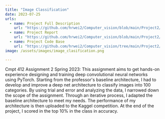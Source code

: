 ```yaml
---
title: "Image Classification"
date: 2023-07-25
urls:
  - name: Project Full Description
    url: "https://github.com/hrwei2/Computer_vision/blob/main/Project2/project2.pdf"
  - name: Project Report
    url: "https://github.com/hrwei2/Computer_vision/blob/main/Project2/cmpt%20412%20project%202%20report.pdf"
  - name: Project Code Base
    url: "https://github.com/hrwei2/Computer_vision/tree/main/Project2/project2_package"
image: /assets/images/image_clasification.png

---
```


Cmpt 412 Assignment 2 Spring 2023: This assignment aims to get hands-on experience designing and training deep convolutional neural networks using PyTorch. Starting from the professor's baseline architecture, I had to develop and improve a deep net architecture to classify images into 100 categories. By using trial and error and analyzing the data, I narrowed down the scope of the assignment. Through an iterative process, I adapted the baseline architecture to meet my needs. The performance of my architecture is then uploaded to the Kaggel competition. At the end of the project, I scored in the top 10% in the class in accuracy. 